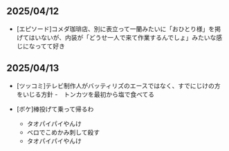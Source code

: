 ## 2025/04/12
- [エピソード]コメダ珈琲店、別に表立って一蘭みたいに「おひとり様」を掲げてはいないが、内装が「どうせ一人で来て作業するんでしょ」みたいな感じになってて好き
## 2025/04/13

- [ツッコミ]テレビ制作人がバッティリズのエースではなく、すでにじけの方をいじる方針
  -　トンカツを最初から塩で食べてる

- [ボケ]棒投げて乗って帰るわ
  - タオパイパイやんけ
  - ベロでこめかみ刺して殺す
  - タオパイパイやんけ
